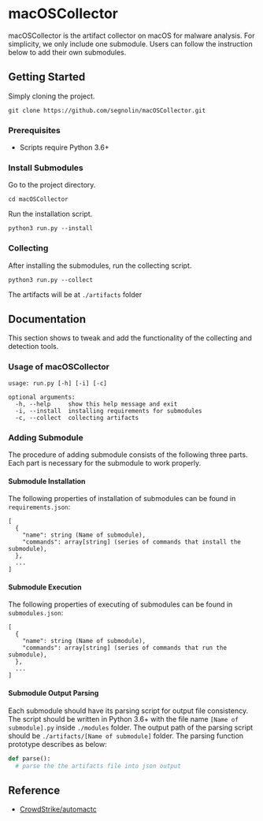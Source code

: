 # macOSCollector

macOSCollector is the artifact collector on macOS for malware analysis. For simplicity, we only include one submodule. Users can follow the instruction below to add their own submodules.

## Getting Started

Simply cloning the project.

```
git clone https://github.com/segnolin/macOSCollector.git
```

### Prerequisites

- Scripts require Python 3.6+

### Install Submodules

Go to the project directory.

```
cd macOSCollector
```

Run the installation script.

```
python3 run.py --install
```

### Collecting

After installing the submodules, run the collecting script.

```
python3 run.py --collect
```

The artifacts will be at `./artifacts` folder

## Documentation

This section shows to tweak and add the functionality of the collecting and detection tools.

### Usage of macOSCollector

```
usage: run.py [-h] [-i] [-c]

optional arguments:
  -h, --help     show this help message and exit
  -i, --install  installing requirements for submodules
  -c, --collect  collecting artifacts
```

### Adding Submodule

The procedure of adding submodule consists of the following three parts. Each part is necessary for the submodule to work properly.

#### Submodule Installation

The following properties of installation of submodules can be found in `requirements.json`:

```
[
  {
    "name": string (Name of submodule),
    "commands": array[string] (series of commands that install the submodule),
  },
  ...
]
```

#### Submodule Execution

The following properties of executing of submodules can be found in `submodules.json`:

```
[
  {
    "name": string (Name of submodule),
    "commands": array[string] (series of commands that run the submodule),
  },
  ...
]
```

#### Submodule Output Parsing

Each submodule should have its parsing script for output file consistency.
The script should be written in Python 3.6+ with the file name `[Name of submodule].py` inside `./modules` folder.
The output path of the parsing script should be `./artifacts/[Name of submodule]` folder.
The parsing function prototype describes as below:

```py
def parse():
  # parse the the artifacts file into json output
```

## Reference

* [CrowdStrike/automactc](https://github.com/CrowdStrike/automactc)
